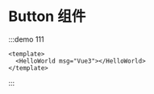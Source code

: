 # Button 组件

:::demo 111
```vue
<template>
  <HelloWorld msg="Vue3"></HelloWorld>
</template>
```
:::